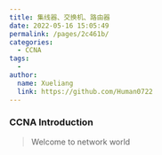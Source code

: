 ```yaml
---
title: 集线器、交换机、路由器
date: 2022-05-16 15:05:49
permalink: /pages/2c461b/
categories:
  - CCNA
tags:
  -
author:
  name: Xueliang
  link: https://github.com/Human0722
---
```


### CCNA Introduction
> Welcome to network world
